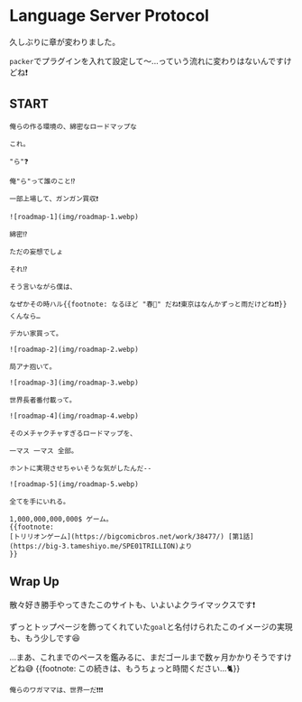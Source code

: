 # Language Server Protocol

久しぶりに章が変わりました。

`packer`でプラグインを入れて設定して〜...っていう流れに変わりはないんですけどね❗

## START

```admonish success title=""
俺らの作る環境の、綿密なロードマップな

これ。
```

```admonish note title=""
"ら"❓

俺"ら"って誰のこと⁉️
```

```admonish success title=""
一部上場して、ガンガン買収❗

![roadmap-1](img/roadmap-1.webp)
```

```admonish note title=""
綿密⁉️

ただの妄想でしょ

それ⁉️
```

```admonish quote title=""
そう言いながら僕は、

なぜかその時ハル{{footnote: なるほど "春🌸" だね❗東京はなんかずっと雨だけどね❗❗}}くんなら…
```

```admonish success title=""
デカい家買って。

![roadmap-2](img/roadmap-2.webp)
```

```admonish success title=""
局アナ抱いて。

![roadmap-3](img/roadmap-3.webp)
```

```admonish success title=""
世界長者番付載って。

![roadmap-4](img/roadmap-4.webp)
```

```admonish quote title=""
そのメチャクチャすぎるロードマップを、

一マス 一マス 全部。

ホントに実現させちゃいそうな気がしたんだ--
```

```admonish success title=""
![roadmap-5](img/roadmap-5.webp)

全てを手にいれる。

1,000,000,000,000$ ゲーム。
{{footnote:
[トリリオンゲーム](https://bigcomicbros.net/work/38477/) [第1話](https://big-3.tameshiyo.me/SPE01TRILLION)より
}}
```

## Wrap Up

散々好き勝手やってきたこのサイトも、いよいよクライマックスです❗

ずっとトップページを飾ってくれていた`goal`と名付けられたこのイメージの実現も、もう少しです😆

...まあ、これまでのペースを鑑みるに、まだゴールまで数ヶ月かかりそうですけどね😅
{{footnote: この続きは、もうちょっと時間ください...🐈}}

```admonish success title="Assemble"
俺らのワガママは、世界一だ❗❗❗
```
